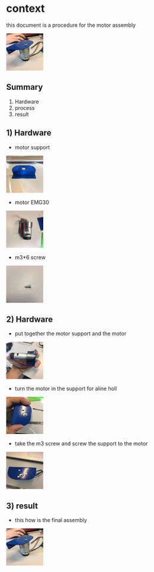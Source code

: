 # context

this document is a procedure for the motor assembly

<img src="./picture/assembly_motor_assembly4.jpg" width="100px" height="100px"/>

## Summary
1. Hardware
2. process
3. result

## 1) Hardware
- motor support

<img src="./picture/piece_support.jpg" width="100px" height="100px"/>

- motor EMG30

<img src="./picture/piece_motor.jpg" width="100px" height="100px"/>

- m3*6 screw

<img src="./picture/piece_vis m3x6.jpg" width="100px" height="100px"/>

## 2) Hardware
- put together the motor support and the motor
<img src="./picture/assembly_motor_assembly1.jpg" width="100px" height="100px"/>

- turn the motor in the support for aline holl
<img src="./picture/assembly_motor_assembly2.jpg" width="100px" height="100px"/>

- take the m3 screw and screw the support to the motor
<img src="./picture/assembly_motor_assembly3.jpg" width="100px" height="100px"/>

## 3) result

- this how is the final assembly
<img src="./picture/assembly_motor_assembly4.jpg" width="100px" height="100px"/>